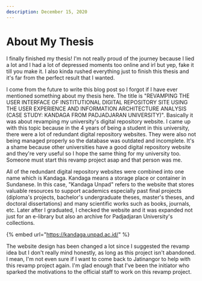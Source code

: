 ```yaml
---
description: December 15, 2020
---
```


# About My Thesis

I finally finished my thesis! I'm not really proud of the journey because I lied a lot and I had a lot of depressed moments too online and irl but yep, fake it till you make it. I also kinda rushed everything just to finish this thesis and it's far from the perfect result that I wanted.

I come from the future to write this blog post so I forgot if I have ever mentioned something about my thesis here. The title is "REVAMPING THE USER INTERFACE OF INSTITUTIONAL DIGITAL REPOSITORY SITE USING THE USER EXPERIENCE AND INFORMATION ARCHITECTURE ANALYSIS (CASE STUDY: KANDAGA FROM PADJADJARAN UNIVERSITY)". Basically it was about revamping my university's digital repository website. I came up with this topic because in the 4 years of being a student in this university, there were a lot of redundant digital repository websites. They were also not being managed properly so the database was outdated and incomplete. It's a shame because other universities have a good digital repository website and they're very useful so I hope the same thing for my university too. Someone must start this revamp project asap and that person was me.

All of the redundant digital repository websites were combined into one name which is Kandaga. Kandaga means a storage place or container in Sundanese. In this case, "Kandaga Unpad" refers to the website that stores valuable resources to support academics especially past final projects (diploma's projects, bachelor's undergraduate theses, master's theses, and doctoral dissertations) and many scientific works such as books, journals, etc. Later after I graduated, I checked the website and it was expanded not just for an e-library but also an archive for Padjadjaran University's collections.

{% embed url="https://kandaga.unpad.ac.id/" %}

The website design has been changed a lot since I suggested the revamp idea but I don't really mind honestly, as long as this project isn't abandoned. I mean, I'm not even sure if I want to come back to Jatinangor to help with this revamp project again. I'm glad enough that I've been the initiator who sparked the motivations to the official staff to work on this revamp project.
